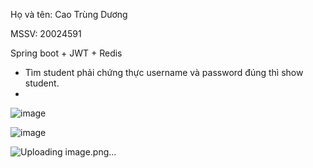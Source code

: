 Họ và tên: Cao Trùng Dương

MSSV: 20024591

Spring boot + JWT + Redis

- Tìm student phải chứng thực username và password đúng thì show student.
- 
![image](https://github.com/duongne1/KTTKPM_week5_JWT-Redis/assets/90126154/3011a7fb-3d4b-4c7d-a458-d0b32f1b4c5d)

![image](https://github.com/duongne1/KTTKPM_week5_JWT-Redis/assets/90126154/fc999043-5d92-4ab5-9073-fe58c0299064)

![Uploading image.png…]()



